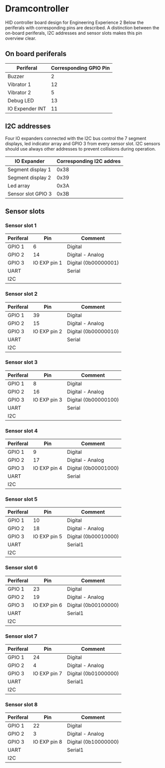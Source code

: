 # Dramcontroller
HID controller board design for Engineering Experience 2
Below the periferals with corresponding pins are described. 
A distinction between the on-board periferals, I2C addresses and sensor slots makes this pin overview clear. 

## On board periferals
| Periferal | Corresponding GPIO Pin  |
|---|---|
| Buzzer | 2 |
| Vibrator 1 | 12 |
| Vibrator 2 | 5 |
| Debug LED | 13 |
| IO Expender INT | 11 |

## I2C addresses
Four IO expanders connected with the I2C bus control the 7 segment displays, led indicator array and GPIO 3 from every sensor slot. I2C sensors should use always other addresses to prevent collisions during operation.

| IO Expander | Corresponding I2C addres  |
|---|---|
| Segment display 1 | 0x38 |
| Segment display 2 | 0x39 |
| Led array | 0x3A |
| Sensor slot GPIO 3 | 0x3B |


## Sensor slots
### Sensor slot 1
| Periferal | Pin | Comment |
|---|---|---|
| GPIO 1 | 6 | Digital |
| GPIO 2 | 14  | Digital - Analog |
| GPIO 3 | IO EXP pin 1 | Digital (0b00000001) |
| UART  |  | Serial |
| I2C  |  |  |

### Sensor slot 2
| Periferal | Pin | Comment |
|---|---|---|
| GPIO 1 | 39 | Digital |
| GPIO 2 | 15  | Digital - Analog |
| GPIO 3 | IO EXP pin 2 | Digital (0b00000010) |
| UART  |  | Serial |
| I2C  |  |  |

### Sensor slot 3
| Periferal | Pin | Comment |
|---|---|---|
| GPIO 1 | 8 | Digital |
| GPIO 2 | 16  | Digital - Analog |
| GPIO 3 | IO EXP pin 3 | Digital (0b00000100) |
| UART  |  | Serial |
| I2C  |  |  |

### Sensor slot 4
| Periferal | Pin | Comment |
|---|---|---|
| GPIO 1 | 9 | Digital |
| GPIO 2 | 17  | Digital - Analog |
| GPIO 3 | IO EXP pin 4 | Digital (0b00001000) |
| UART  |  | Serial |
| I2C  |  |  |

### Sensor slot 5
| Periferal | Pin | Comment |
|---|---|---|
| GPIO 1 | 10 | Digital |
| GPIO 2 | 18  | Digital - Analog |
| GPIO 3 | IO EXP pin 5 | Digital (0b00010000) |
| UART  |  | Serial1 |
| I2C  |  |  |

### Sensor slot 6
| Periferal | Pin | Comment |
|---|---|---|
| GPIO 1 | 23 | Digital |
| GPIO 2 | 19  | Digital - Analog |
| GPIO 3 | IO EXP pin 6 | Digital (0b00100000) |
| UART  |  | Serial1 |
| I2C  |  |  |

### Sensor slot 7
| Periferal | Pin | Comment |
|---|---|---|
| GPIO 1 | 24 | Digital |
| GPIO 2 | 4  | Digital - Analog |
| GPIO 3 | IO EXP pin 7 | Digital (0b01000000) |
| UART  |  | Serial1 |
| I2C  |  |  |

### Sensor slot 8
| Periferal | Pin | Comment |
|---|---|---|
| GPIO 1 | 22 | Digital |
| GPIO 2 | 3  | Digital - Analog |
| GPIO 3 | IO EXP pin 8 | Digital (0b10000000) |
| UART  |  | Serial1 |
| I2C  |  |  |

